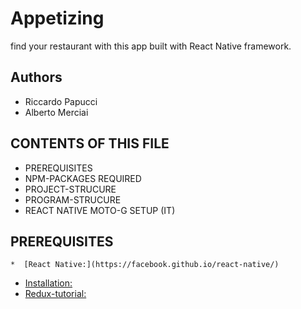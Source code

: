 # Appetizing
find your restaurant with this app built with React Native framework.

## Authors
* Riccardo Papucci
* Alberto Merciai

## CONTENTS OF THIS FILE


 * PREREQUISITES
 * NPM-PACKAGES REQUIRED
 * PROJECT-STRUCURE
 * PROGRAM-STRUCURE
 * REACT NATIVE MOTO-G SETUP (IT)

##  PREREQUISITES

	*  [React Native:](https://facebook.github.io/react-native/)
  *  [Installation:](https://facebook.github.io/react-native/docs/getting-started.html)
  *  [Redux-tutorial:](https://www.youtube.com/watch?v=FIq45_Jveg8)

